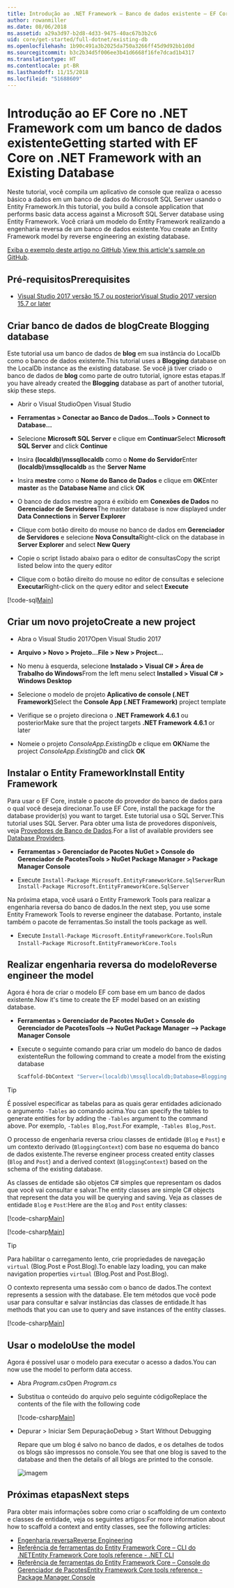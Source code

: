 ```yaml
---
title: Introdução ao .NET Framework – Banco de dados existente – EF Core
author: rowanmiller
ms.date: 08/06/2018
ms.assetid: a29a3d97-b2d8-4d33-9475-40ac67b3b2c6
uid: core/get-started/full-dotnet/existing-db
ms.openlocfilehash: 1b90c491a3b2025da750a3266ff45d9d92bb1d0d
ms.sourcegitcommit: b3c2b34d5f006ee3b41d6668f16fe7dcad1b4317
ms.translationtype: HT
ms.contentlocale: pt-BR
ms.lasthandoff: 11/15/2018
ms.locfileid: "51688609"
---
```

# <a name="getting-started-with-ef-core-on-net-framework-with-an-existing-database"></a><span data-ttu-id="10e33-102">Introdução ao EF Core no .NET Framework com um banco de dados existente</span><span class="sxs-lookup"><span data-stu-id="10e33-102">Getting started with EF Core on .NET Framework with an Existing Database</span></span>

<span data-ttu-id="10e33-103">Neste tutorial, você compila um aplicativo de console que realiza o acesso básico a dados em um banco de dados do Microsoft SQL Server usando o Entity Framework.</span><span class="sxs-lookup"><span data-stu-id="10e33-103">In this tutorial, you build a console application that performs basic data access against a Microsoft SQL Server database using Entity Framework.</span></span> <span data-ttu-id="10e33-104">Você criará um modelo do Entity Framework realizando a engenharia reversa de um banco de dados existente.</span><span class="sxs-lookup"><span data-stu-id="10e33-104">You create an Entity Framework model by reverse engineering an existing database.</span></span>

<span data-ttu-id="10e33-105">[Exiba o exemplo deste artigo no GitHub](https://github.com/aspnet/EntityFramework.Docs/tree/master/samples/core/GetStarted/FullNet/ConsoleApp.ExistingDb).</span><span class="sxs-lookup"><span data-stu-id="10e33-105">[View this article's sample on GitHub](https://github.com/aspnet/EntityFramework.Docs/tree/master/samples/core/GetStarted/FullNet/ConsoleApp.ExistingDb).</span></span>

## <a name="prerequisites"></a><span data-ttu-id="10e33-106">Pré-requisitos</span><span class="sxs-lookup"><span data-stu-id="10e33-106">Prerequisites</span></span>

* [<span data-ttu-id="10e33-107">Visual Studio 2017 versão 15.7 ou posterior</span><span class="sxs-lookup"><span data-stu-id="10e33-107">Visual Studio 2017 version 15.7 or later</span></span>](https://www.visualstudio.com/downloads/)

## <a name="create-blogging-database"></a><span data-ttu-id="10e33-108">Criar banco de dados de blog</span><span class="sxs-lookup"><span data-stu-id="10e33-108">Create Blogging database</span></span>

<span data-ttu-id="10e33-109">Este tutorial usa um banco de dados de **blog** em sua instância do LocalDb como o banco de dados existente.</span><span class="sxs-lookup"><span data-stu-id="10e33-109">This tutorial uses a **Blogging** database on the LocalDb instance as the existing database.</span></span> <span data-ttu-id="10e33-110">Se você já tiver criado o banco de dados de **blog** como parte de outro tutorial, ignore estas etapas.</span><span class="sxs-lookup"><span data-stu-id="10e33-110">If you have already created the **Blogging** database as part of another tutorial, skip these steps.</span></span>

* <span data-ttu-id="10e33-111">Abrir o Visual Studio</span><span class="sxs-lookup"><span data-stu-id="10e33-111">Open Visual Studio</span></span>

* <span data-ttu-id="10e33-112">**Ferramentas > Conectar ao Banco de Dados...**</span><span class="sxs-lookup"><span data-stu-id="10e33-112">**Tools > Connect to Database...**</span></span>

* <span data-ttu-id="10e33-113">Selecione **Microsoft SQL Server** e clique em **Continuar**</span><span class="sxs-lookup"><span data-stu-id="10e33-113">Select **Microsoft SQL Server** and click **Continue**</span></span>

* <span data-ttu-id="10e33-114">Insira **(localdb)\mssqllocaldb** como o **Nome do Servidor**</span><span class="sxs-lookup"><span data-stu-id="10e33-114">Enter **(localdb)\mssqllocaldb** as the **Server Name**</span></span>

* <span data-ttu-id="10e33-115">Insira **mestre** como o **Nome do Banco de Dados** e clique em **OK**</span><span class="sxs-lookup"><span data-stu-id="10e33-115">Enter **master** as the **Database Name** and click **OK**</span></span>

* <span data-ttu-id="10e33-116">O banco de dados mestre agora é exibido em **Conexões de Dados** no **Gerenciador de Servidores**</span><span class="sxs-lookup"><span data-stu-id="10e33-116">The master database is now displayed under **Data Connections** in **Server Explorer**</span></span>

* <span data-ttu-id="10e33-117">Clique com botão direito do mouse no banco de dados em **Gerenciador de Servidores** e selecione **Nova Consulta**</span><span class="sxs-lookup"><span data-stu-id="10e33-117">Right-click on the database in **Server Explorer** and select **New Query**</span></span>

* <span data-ttu-id="10e33-118">Copie o script listado abaixo para o editor de consultas</span><span class="sxs-lookup"><span data-stu-id="10e33-118">Copy the script listed below into the query editor</span></span>

* <span data-ttu-id="10e33-119">Clique com o botão direito do mouse no editor de consultas e selecione **Executar**</span><span class="sxs-lookup"><span data-stu-id="10e33-119">Right-click on the query editor and select **Execute**</span></span>

[!code-sql[Main](../_shared/create-blogging-database-script.sql)]

## <a name="create-a-new-project"></a><span data-ttu-id="10e33-120">Criar um novo projeto</span><span class="sxs-lookup"><span data-stu-id="10e33-120">Create a new project</span></span>

* <span data-ttu-id="10e33-121">Abra o Visual Studio 2017</span><span class="sxs-lookup"><span data-stu-id="10e33-121">Open Visual Studio 2017</span></span>

* <span data-ttu-id="10e33-122">**Arquivo > Novo > Projeto...**</span><span class="sxs-lookup"><span data-stu-id="10e33-122">**File > New > Project...**</span></span>

* <span data-ttu-id="10e33-123">No menu à esquerda, selecione **Instalado > Visual C# > Área de Trabalho do Windows**</span><span class="sxs-lookup"><span data-stu-id="10e33-123">From the left menu select **Installed > Visual C# > Windows Desktop**</span></span>

* <span data-ttu-id="10e33-124">Selecione o modelo de projeto **Aplicativo de console (.NET Framework)**</span><span class="sxs-lookup"><span data-stu-id="10e33-124">Select the **Console App (.NET Framework)** project template</span></span>

* <span data-ttu-id="10e33-125">Verifique se o projeto direciona o **.NET Framework 4.6.1** ou posterior</span><span class="sxs-lookup"><span data-stu-id="10e33-125">Make sure that the project targets **.NET Framework 4.6.1** or later</span></span>

* <span data-ttu-id="10e33-126">Nomeie o projeto *ConsoleApp.ExistingDb* e clique em **OK**</span><span class="sxs-lookup"><span data-stu-id="10e33-126">Name the project *ConsoleApp.ExistingDb* and click **OK**</span></span>

## <a name="install-entity-framework"></a><span data-ttu-id="10e33-127">Instalar o Entity Framework</span><span class="sxs-lookup"><span data-stu-id="10e33-127">Install Entity Framework</span></span>

<span data-ttu-id="10e33-128">Para usar o EF Core, instale o pacote do provedor do banco de dados para o qual você deseja direcionar.</span><span class="sxs-lookup"><span data-stu-id="10e33-128">To use EF Core, install the package for the database provider(s) you want to target.</span></span> <span data-ttu-id="10e33-129">Este tutorial usa o SQL Server.</span><span class="sxs-lookup"><span data-stu-id="10e33-129">This tutorial uses SQL Server.</span></span> <span data-ttu-id="10e33-130">Para obter uma lista de provedores disponíveis, veja [Provedores de Banco de Dados](../../providers/index.md).</span><span class="sxs-lookup"><span data-stu-id="10e33-130">For a list of available providers see [Database Providers](../../providers/index.md).</span></span>

* <span data-ttu-id="10e33-131">**Ferramentas > Gerenciador de Pacotes NuGet > Console do Gerenciador de Pacotes**</span><span class="sxs-lookup"><span data-stu-id="10e33-131">**Tools > NuGet Package Manager > Package Manager Console**</span></span>

* <span data-ttu-id="10e33-132">Execute `Install-Package Microsoft.EntityFrameworkCore.SqlServer`</span><span class="sxs-lookup"><span data-stu-id="10e33-132">Run `Install-Package Microsoft.EntityFrameworkCore.SqlServer`</span></span>

<span data-ttu-id="10e33-133">Na próxima etapa, você usará o Entity Framework Tools para realizar a engenharia reversa do banco de dados.</span><span class="sxs-lookup"><span data-stu-id="10e33-133">In the next step, you use some Entity Framework Tools to reverse engineer the database.</span></span> <span data-ttu-id="10e33-134">Portanto, instale também o pacote de ferramentas.</span><span class="sxs-lookup"><span data-stu-id="10e33-134">So install the tools package as well.</span></span>

* <span data-ttu-id="10e33-135">Execute `Install-Package Microsoft.EntityFrameworkCore.Tools`</span><span class="sxs-lookup"><span data-stu-id="10e33-135">Run `Install-Package Microsoft.EntityFrameworkCore.Tools`</span></span>

## <a name="reverse-engineer-the-model"></a><span data-ttu-id="10e33-136">Realizar engenharia reversa do modelo</span><span class="sxs-lookup"><span data-stu-id="10e33-136">Reverse engineer the model</span></span>

<span data-ttu-id="10e33-137">Agora é hora de criar o modelo EF com base em um banco de dados existente.</span><span class="sxs-lookup"><span data-stu-id="10e33-137">Now it's time to create the EF model based on an existing database.</span></span>

* <span data-ttu-id="10e33-138">**Ferramentas > Gerenciador de Pacotes NuGet > Console do Gerenciador de Pacotes**</span><span class="sxs-lookup"><span data-stu-id="10e33-138">**Tools –> NuGet Package Manager –> Package Manager Console**</span></span>

* <span data-ttu-id="10e33-139">Execute o seguinte comando para criar um modelo do banco de dados existente</span><span class="sxs-lookup"><span data-stu-id="10e33-139">Run the following command to create a model from the existing database</span></span>

  ``` powershell
  Scaffold-DbContext "Server=(localdb)\mssqllocaldb;Database=Blogging;Trusted_Connection=True;" Microsoft.EntityFrameworkCore.SqlServer
  ```

> [!TIP]  
> <span data-ttu-id="10e33-140">É possível especificar as tabelas para as quais gerar entidades adicionado o argumento `-Tables` ao comando acima.</span><span class="sxs-lookup"><span data-stu-id="10e33-140">You can specify the tables to generate entities for by adding the `-Tables` argument to the command above.</span></span> <span data-ttu-id="10e33-141">Por exemplo, `-Tables Blog,Post`.</span><span class="sxs-lookup"><span data-stu-id="10e33-141">For example, `-Tables Blog,Post`.</span></span>

<span data-ttu-id="10e33-142">O processo de engenharia reversa criou classes de entidade (`Blog` e `Post`) e um contexto derivado (`BloggingContext`) com base no esquema do banco de dados existente.</span><span class="sxs-lookup"><span data-stu-id="10e33-142">The reverse engineer process created entity classes (`Blog` and `Post`) and a derived context (`BloggingContext`) based on the schema of the existing database.</span></span>

<span data-ttu-id="10e33-143">As classes de entidade são objetos C# simples que representam os dados que você vai consultar e salvar.</span><span class="sxs-lookup"><span data-stu-id="10e33-143">The entity classes are simple C# objects that represent the data you will be querying and saving.</span></span> <span data-ttu-id="10e33-144">Veja as classes de entidade `Blog` e `Post`:</span><span class="sxs-lookup"><span data-stu-id="10e33-144">Here are the `Blog` and `Post` entity classes:</span></span>

 [!code-csharp[Main](../../../../samples/core/GetStarted/FullNet/ConsoleApp.ExistingDb/Blog.cs)]

[!code-csharp[Main](../../../../samples/core/GetStarted/FullNet/ConsoleApp.ExistingDb/Post.cs)]

> [!TIP]  
> <span data-ttu-id="10e33-145">Para habilitar o carregamento lento, crie propriedades de navegação `virtual` (Blog.Post e Post.Blog).</span><span class="sxs-lookup"><span data-stu-id="10e33-145">To enable lazy loading, you can make navigation properties `virtual` (Blog.Post and Post.Blog).</span></span>

<span data-ttu-id="10e33-146">O contexto representa uma sessão com o banco de dados.</span><span class="sxs-lookup"><span data-stu-id="10e33-146">The context represents a session with the database.</span></span> <span data-ttu-id="10e33-147">Ele tem métodos que você pode usar para consultar e salvar instâncias das classes de entidade.</span><span class="sxs-lookup"><span data-stu-id="10e33-147">It has methods that you can use to query and save instances of the entity classes.</span></span>

[!code-csharp[Main](../../../../samples/core/GetStarted/FullNet/ConsoleApp.ExistingDb/BloggingContext.cs)]

## <a name="use-the-model"></a><span data-ttu-id="10e33-148">Usar o modelo</span><span class="sxs-lookup"><span data-stu-id="10e33-148">Use the model</span></span>

<span data-ttu-id="10e33-149">Agora é possível usar o modelo para executar o acesso a dados.</span><span class="sxs-lookup"><span data-stu-id="10e33-149">You can now use the model to perform data access.</span></span>

* <span data-ttu-id="10e33-150">Abra *Program.cs*</span><span class="sxs-lookup"><span data-stu-id="10e33-150">Open *Program.cs*</span></span>

* <span data-ttu-id="10e33-151">Substitua o conteúdo do arquivo pelo seguinte código</span><span class="sxs-lookup"><span data-stu-id="10e33-151">Replace the contents of the file with the following code</span></span>

  [!code-csharp[Main](../../../../samples/core/GetStarted/FullNet/ConsoleApp.ExistingDb/Program.cs)] 

* <span data-ttu-id="10e33-152">Depurar > Iniciar Sem Depuração</span><span class="sxs-lookup"><span data-stu-id="10e33-152">Debug > Start Without Debugging</span></span>

  <span data-ttu-id="10e33-153">Repare que um blog é salvo no banco de dados, e os detalhes de todos os blogs são impressos no console.</span><span class="sxs-lookup"><span data-stu-id="10e33-153">You see that one blog is saved to the database and then the details of all blogs are printed to the console.</span></span>

  ![imagem](_static/output-existing-db.png)

## <a name="next-steps"></a><span data-ttu-id="10e33-155">Próximas etapas</span><span class="sxs-lookup"><span data-stu-id="10e33-155">Next steps</span></span>

<span data-ttu-id="10e33-156">Para obter mais informações sobre como criar o scaffolding de um contexto e classes de entidade, veja os seguintes artigos:</span><span class="sxs-lookup"><span data-stu-id="10e33-156">For more information about how to scaffold a context and entity classes, see the following articles:</span></span>
* [<span data-ttu-id="10e33-157">Engenharia reversa</span><span class="sxs-lookup"><span data-stu-id="10e33-157">Reverse Engineering</span></span>](xref:core/managing-schemas/scaffolding)
* [<span data-ttu-id="10e33-158">Referência de ferramentas do Entity Framework Core – CLI do .NET</span><span class="sxs-lookup"><span data-stu-id="10e33-158">Entity Framework Core tools reference - .NET CLI</span></span>](xref:core/miscellaneous/cli/dotnet#dotnet-ef-dbcontext-scaffold)
* [<span data-ttu-id="10e33-159">Referência de ferramentas do Entity Framework Core – Console do Gerenciador de Pacotes</span><span class="sxs-lookup"><span data-stu-id="10e33-159">Entity Framework Core tools reference - Package Manager Console</span></span>](xref:core/miscellaneous/cli/powershell#scaffold-dbcontext)